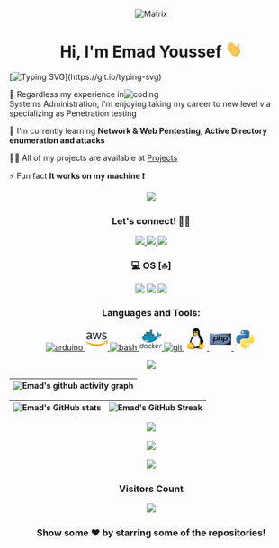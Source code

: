 <p align = 'center'> <img src='https://media.giphy.com/media/FcqKy4Kj7XOK0hCW4g/giphy.gif' alt=Matrix width=100% height='300' /></p>

<h1 align="center">Hi, I'm Emad Youssef <img src="https://raw.githubusercontent.com/ABSphreak/ABSphreak/master/gifs/Hi.gif" width="30" height="30"> </h1>

<!--<p align="center"><img src="https://komarev.com/ghpvc/?username=sy3omda&style=for-the-badge" alt="sy3omda" /></p>-->

[![Typing SVG](https://readme-typing-svg.demolab.com?font=Fira+Code&pause=1100&width=1000&lines=Senior+Systems+Engineer%2C+Bug+Hunter+and+Pentester;learning+something+new+everyday;Today+Quote+%3D%3E+In+order+to+be+irreplaceable%2C+one+must+always+be+different.)](https://git.io/typing-svg)

<img align=right alt=coding width=300 src="https://i.imgur.com/pzw4C8l.gif" />

🔭 Regardless my experience in Systems Administration, i'm enjoying taking my career to new level via specializing as Penetration testing

🌱 I’m currently learning **Network & Web Pentesting, Active Directory enumeration and attacks**

👨‍💻 All of my projects are available at [Projects](https://github.com/Sy3Omda?tab=repositories)

⚡ Fun fact **It works on my machine :exclamation:**


<p align = 'center'> <img src= 'https://capsule-render.vercel.app/api?type=rect&color=gradient&height=2.5'/></p>


<h3 align='center'>Let's connect! 🤝🤝</h3>
<p align='center'>
  <a href="https://www.linkedin.com/in/emad-youssef/">
    <img src="https://img.shields.io/badge/Emad Youssef-%230077B5.svg?&style=for-the-badge&logo=linkedin&logoColor=white" />
  </a>
  
  <a href="https://twitter.com/sy3omda/">
    <img src = "https://img.shields.io/badge/Emad Youssef-%2320A1F1.svg?&style=for-the-badge&logo=twitter&logoColor=white" />
  </a>
  
  <a href="https://www.youtube.com/channel/ucf8fbj-arnswrnf9g6vqmpq/">
    <img src = "https://img.shields.io/badge/Emad Youssef-%181717.svg?&style=for-the-badge&logo=youtube&logoColor=white&color=E4405F" />
  </a>
  
  <!--<a href="https://www.instagram.com/">
    <img src = "https://img.shields.io/badge/Emad Youssef-%181717.svg?&style=for-the-badge&logo=instagram&logoColor=white&color=E4405F" />
  </a>

  <a href="https://www.facebook.com/">
    <img src = "https://img.shields.io/badge/Emad Youssef-%181717.svg?&style=for-the-badge&logo=facebook&logoColor=white&color=1877F2" />
  </a>-->
</p>

<h3 align="center">💻 OS [🔝]</h3>
<p align="center">
  <img src="https://img.shields.io/badge/windows-0078D6?logo=windows&logoColor=white&style=for-the-badge" />
  <img src="https://img.shields.io/badge/linux-FF8C00?style=for-the-badge&logo=linux&logoColor=black" />
  <img src="https://shields.io/badge/MacOS--9cf?style=for-the-badge&logo=Apple" />
</p>

<h3 align="center">Languages and Tools:</h3>
<p align="center">
    <a href="https://www.arduino.cc/" target="_blank" rel="noreferrer">
        <img src="https://cdn.worldvectorlogo.com/logos/arduino-1.svg" alt="arduino" width="40" height="40"/>
    </a>
    <a href="https://aws.amazon.com" target="_blank" rel="noreferrer">
        <img src="https://raw.githubusercontent.com/devicons/devicon/master/icons/amazonwebservices/amazonwebservices-original-wordmark.svg" alt="aws" width="40" height="40"/>
    </a>
    <a href="https://www.gnu.org/software/bash/" target="_blank" rel="noreferrer">
        <img src="https://www.vectorlogo.zone/logos/gnu_bash/gnu_bash-icon.svg" alt="bash" width="40" height="40"/>
    </a>
    <a href="https://www.docker.com/" target="_blank" rel="noreferrer">
        <img src="https://raw.githubusercontent.com/devicons/devicon/master/icons/docker/docker-original-wordmark.svg" alt="docker" width="40" height="40"/>
    </a>
    <a href="https://git-scm.com/" target="_blank" rel="noreferrer">
        <img src="https://www.vectorlogo.zone/logos/git-scm/git-scm-icon.svg" alt="git" width="40" height="40"/>
    </a>
    <a href="https://www.linux.org/" target="_blank" rel="noreferrer">
        <img src="https://raw.githubusercontent.com/devicons/devicon/master/icons/linux/linux-original.svg" alt="linux" width="40" height="40"/>
    </a>
    <a href="https://www.php.net" target="_blank" rel="noreferrer">
        <img src="https://raw.githubusercontent.com/devicons/devicon/master/icons/php/php-original.svg" alt="php" width="40" height="40"/>
    </a>
    <a href="https://www.python.org" target="_blank" rel="noreferrer">
        <img src="https://raw.githubusercontent.com/devicons/devicon/master/icons/python/python-original.svg" alt="python" width="40" height="40"/>
    </a>
</p>

<p align = 'center'> <img src= 'https://capsule-render.vercel.app/api?type=rect&color=gradient&height=2.5'/></p>

| ![Emad's github activity graph](https://activity-graph.herokuapp.com/graph?username=sy3omda&theme=rogue)  |
| :---: |

| ![Emad's GitHub stats](https://github-readme-stats-mu-dusky.vercel.app/api?username=sy3omda&show_icons=true&theme=dracula&count_private=true&include_all_commits=true) | ![Emad's GitHub Streak](https://github-readme-streak-stats.herokuapp.com/?user=sy3omda&theme=dracula) |
| :---: | :---: |

<p align="center">
  <img height="180em" src="https://github-readme-stats.vercel.app/api/top-langs/?username=sy3omda&layout=compact&theme=dracula" />
<p/>
<!---
<p align="center"> 
  <img height="180em" src="https://github-readme-stats-mu-dusky.vercel.app/api?username=sy3omda&show_icons=true&theme=dracula&count_private=true&include_all_commits=true" />
  <img height="180em" src="https://github-readme-stats.vercel.app/api/top-langs/?username=sy3omda&layout=compact&theme=dracula"/>
  <img height="180em" src="https://github-readme-streak-stats.herokuapp.com/?user=sy3omda&theme=dracula" />
  <img height="180em" src="https://github-profile-trophy.vercel.app/?username=sy3omda&row=1&theme=dracula" />
</p>
--->
<!--source https://github.com/anuraghazra/github-readme-stats -->

<p align = 'center'> <img src= 'https://capsule-render.vercel.app/api?type=rect&color=gradient&height=2.5'/></p>

<p align = 'center'> <img src= 'https://res.cloudinary.com/practicaldev/image/fetch/s--z5X0MXQA--/c_limit%2Cf_auto%2Cfl_progressive%2Cq_66%2Cw_880/https://dev-to-uploads.s3.amazonaws.com/uploads/articles/j8wo9f1mou6g5469671h.gif'/></p>

<h3 align="center">Visitors Count</h3>
<p align = 'center'> <img src="https://profile-counter.glitch.me/{sy3omda}/count.svg"/></p>

<h3 align='center'>Show some ❤️ by starring some of the repositories!</h3>
